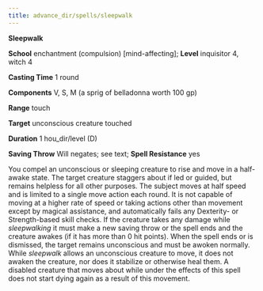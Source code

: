 ```yaml
---
title: advance_dir/spells/sleepwalk
---
```

 **Sleepwalk**

**School** enchantment (compulsion) [mind-affecting]; **Level** inquisitor 4, witch 4

**Casting Time** 1 round

**Components** V, S, M (a sprig of belladonna worth 100 gp)

**Range** touch

**Target** unconscious creature touched

**Duration** 1 hou_dir/level (D)

**Saving Throw** Will negates; see text; **Spell Resistance** yes

You compel an unconscious or sleeping creature to rise and move in a half-awake state. The target creature staggers about if led or guided, but remains helpless for all other purposes. The subject moves at half speed and is limited to a single move action each round. It is not capable of moving at a higher rate of speed or taking actions other than movement except by magical assistance, and automatically fails any Dexterity- or Strength-based skill checks. If the creature takes any damage while _sleepwalking_ it must make a new saving throw or the spell ends and the creature awakes (if it has more than 0 hit points). When the spell ends or is dismissed, the target remains unconscious and must be awoken normally. While _sleepwalk_ allows an unconscious creature to move, it does not awaken the creature, nor does it stabilize or otherwise heal them. A disabled creature that moves about while under the effects of this spell does not start dying again as a result of this movement.

